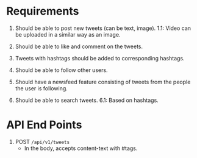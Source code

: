 # Requirements

1. Should be able to post new tweets (can be text, image).
   1.1: Video can be uploaded in a similar way as an image.
   
2. Should be able to like and comment on the tweets.

3. Tweets with hashtags should be added to corresponding hashtags.

4. Should be able to follow other users.

5. Should have a newsfeed feature consisting of tweets from the people the user is following.

6. Should be able to search tweets.
   6.1: Based on hashtags.

# API End Points

1. POST `/api/v1/tweets`
   - In the body, accepts content-text with #tags.
